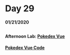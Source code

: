 # Day 29
__01/21/2020__

## 

### 

### 

### 

#### Afternoon Lab: [Pokedex Vue](https://trevor-r-allen.github.io/pokedex-vue/)
####                [Pokedex Vue Code](https://github.com/trevor-r-allen/pokedex-vue)